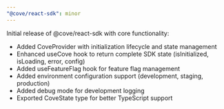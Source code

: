 ```yaml
---
"@cove/react-sdk": minor
---
```


Initial release of @cove/react-sdk with core functionality:

- Added CoveProvider with initialization lifecycle and state management
- Enhanced useCove hook to return complete SDK state (isInitialized, isLoading, error, config)
- Added useFeatureFlag hook for feature flag management
- Added environment configuration support (development, staging, production)
- Added debug mode for development logging
- Exported CoveState type for better TypeScript support
